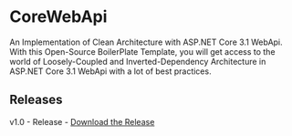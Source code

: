 # CoreWebApi

An Implementation of Clean Architecture with ASP.NET Core 3.1 WebApi. With this Open-Source BoilerPlate Template, you will get access to the world of Loosely-Coupled and Inverted-Dependency Architecture in ASP.NET Core 3.1 WebApi with a lot of best practices.

## Releases
v1.0 -  Release - [Download the Release](https://github.com/girishgodage/CoreWebApi/releases/tag/v1) 


